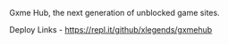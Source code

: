 Gxme Hub, the next generation of unblocked game sites. 

Deploy Links - https://repl.it/github/xlegends/gxmehub
